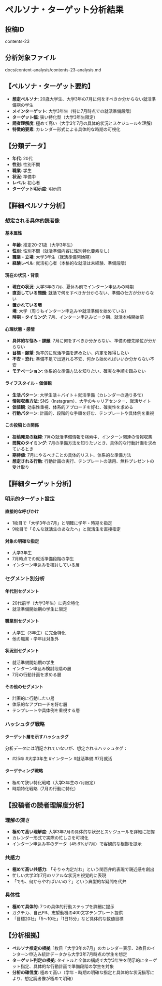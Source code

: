 # ペルソナ・ターゲット分析結果

## 投稿ID
contents-23

## 分析対象ファイル
docs/content-analysis/contents-23-analysis.md

## 【ペルソナ・ターゲット要約】
- **想定ペルソナ**: 20歳大学生、大学3年の7月に何をすべきか分からない就活準備期の学生
- **メインターゲット**: 大学3年生（特に7月時点での就活準備段階）
- **ターゲット幅**: 狭い特化型（大学3年生限定）
- **読者理解度**: 極めて高い（大学3年7月の具体的状況とスケジュールを理解）
- **特徴的要素**: カレンダー形式による具体的な時期の可視化

## 【分類データ】
- **年代**: 20代
- **性別**: 性別不問
- **職業**: 学生
- **状況**: 準備中
- **レベル**: 初心者
- **ターゲット明示度**: 明示的

## 【詳細ペルソナ分析】

### 想定される具体的読者像
#### 基本属性
- **年齢**: 推定20-21歳（大学3年生）
- **性別**: 性別不問（就活準備内容に性別特化要素なし）
- **職業・立場**: 大学3年生（就活準備開始期）
- **経験レベル**: 就活初心者（本格的な就活は未経験、準備段階）

#### 現在の状況・背景
- **現在の状況**: 大学3年の7月、夏休み前でインターン申込みの時期
- **直面している問題**: 就活で何をすべきか分からない、準備の仕方が分からない
- **置かれている環境**: 大学（周りもインターン申込みや就活準備を始めている）
- **時期・タイミング**: 7月、インターン申込みピーク期、就活本格開始前

#### 心理状態・感情
- **具体的な悩み・課題**: 7月に何をすべきか分からない、準備の優先順位が分からない
- **目標・願望**: 効率的に就活準備を進めたい、内定を獲得したい
- **不安・恐れ**: 準備不足で出遅れる不安、何から始めればいいか分からない不安
- **モチベーション**: 体系的な準備方法を知りたい、確実な手順を踏みたい

#### ライフスタイル・価値観
- **生活パターン**: 大学生活＋バイト＋就活準備（カレンダーの通り多忙）
- **情報収集方法**: SNS（Instagram）、大学のキャリアセンター、就活サイト
- **価値観**: 効率性重視、体系的アプローチを好む、確実性を求める
- **行動パターン**: 計画的、段階的な手順を好む、テンプレートや具体例を重視

#### この投稿との関係
- **投稿発見の経緯**: 7月の就活準備情報を検索中、インターン関連の情報収集
- **閲覧のタイミング**: 7月の準備方法を知りたいとき、具体的な行動計画を求めているとき
- **期待値**: 7月にやるべきことの具体的リスト、体系的な準備方法
- **想定される行動**: 行動計画の実行、テンプレートの活用、無料プレゼントの受け取り

## 【詳細ターゲット分析】

### 明示的ターゲット設定
#### 直接的な呼びかけ
- 1枚目で「大学3年の7月」と明確に学年・時期を指定
- 9枚目で「そんな就活生のあなたへ」と就活生を直接指定

#### 対象の明確な指定
- 大学3年生
- 7月時点での就活準備段階の学生
- インターン申込みを検討している層

### セグメント別分析
#### 年代別セグメント
- 20代前半（大学3年生）に完全特化
- 就活準備開始期の学生に限定

#### 職業別セグメント
- 大学生（3年生）に完全特化
- 他の職業・学年は対象外

#### 状況別セグメント
- 就活準備開始期の学生
- インターン申込み検討段階の層
- 7月の行動計画を求める層

#### その他のセグメント
- 計画的に行動したい層
- 体系的なアプローチを好む層
- テンプレートや具体例を重視する層

### ハッシュタグ戦略
#### ターゲット層を示すハッシュタグ
分析データには明記されていないが、想定されるハッシュタグ：
- #25卒 #大学3年生 #インターン #就活準備 #7月就活

#### ターゲティング戦略
- 極めて狭い特化戦略（大学3年生の7月限定）
- 時期特化戦略（7月の行動に特化）

## 【投稿者の読者理解度分析】
### 理解の深さ
- **極めて高い理解度**: 大学3年7月の具体的な状況とスケジュールを詳細に把握
- カレンダー形式で実際の忙しさを可視化
- インターン申込み率のデータ（45.6%が7月）で客観的な根拠を提示

### 共感力
- **極めて高い共感力**: 「そりゃ内定だわ」という関西弁的表現で親近感を創出
- 忙しい大学3年7月のリアルな状況を視覚的に表現
- 「でも、何からやればいいの？」という典型的な疑問を代弁

### 具体性
- **極めて具体的**: 7つの具体的行動ステップを詳細に提示
- ガクチカ、自己PR、志望動機の400文字テンプレート提供
- 「目標20社」「5〜10社」「1日15分」など具体的な数値目標

## 【分析根拠】
- **ペルソナ推定の根拠**: 1枚目「大学3年の7月」のカレンダー表示、2枚目のインターン申込み統計データから大学3年7月時点の学生を想定
- **ターゲット判定の根拠**: タイトルと全体の構成で大学3年生を明示的にターゲット指定、具体的な行動計画で準備段階の学生を対象
- **分析の確信度**: 極めて高い（学年・時期の明確な指定と具体的な状況描写により、想定読者像が極めて明確）